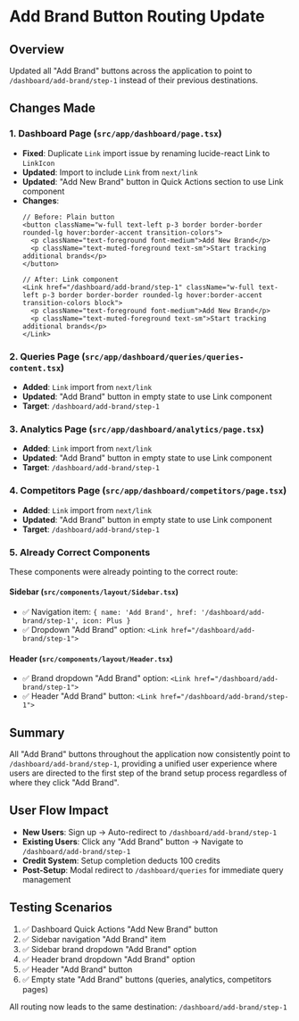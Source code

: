 # Add Brand Button Routing Update

## Overview
Updated all "Add Brand" buttons across the application to point to `/dashboard/add-brand/step-1` instead of their previous destinations.

## Changes Made

### 1. Dashboard Page (`src/app/dashboard/page.tsx`)
- **Fixed**: Duplicate `Link` import issue by renaming lucide-react Link to `LinkIcon`
- **Updated**: Import to include `Link` from `next/link`
- **Updated**: "Add New Brand" button in Quick Actions section to use Link component
- **Changes**:
  ```tsx
  // Before: Plain button
  <button className="w-full text-left p-3 border border-border rounded-lg hover:border-accent transition-colors">
    <p className="text-foreground font-medium">Add New Brand</p>
    <p className="text-muted-foreground text-sm">Start tracking additional brands</p>
  </button>

  // After: Link component
  <Link href="/dashboard/add-brand/step-1" className="w-full text-left p-3 border border-border rounded-lg hover:border-accent transition-colors block">
    <p className="text-foreground font-medium">Add New Brand</p>
    <p className="text-muted-foreground text-sm">Start tracking additional brands</p>
  </Link>
  ```

### 2. Queries Page (`src/app/dashboard/queries/queries-content.tsx`)
- **Added**: `Link` import from `next/link`
- **Updated**: "Add Brand" button in empty state to use Link component
- **Target**: `/dashboard/add-brand/step-1`

### 3. Analytics Page (`src/app/dashboard/analytics/page.tsx`)
- **Added**: `Link` import from `next/link`
- **Updated**: "Add Brand" button in empty state to use Link component
- **Target**: `/dashboard/add-brand/step-1`

### 4. Competitors Page (`src/app/dashboard/competitors/page.tsx`)
- **Added**: `Link` import from `next/link`
- **Updated**: "Add Brand" button in empty state to use Link component
- **Target**: `/dashboard/add-brand/step-1`

### 5. Already Correct Components
These components were already pointing to the correct route:

#### Sidebar (`src/components/layout/Sidebar.tsx`)
- ✅ Navigation item: `{ name: 'Add Brand', href: '/dashboard/add-brand/step-1', icon: Plus }`
- ✅ Dropdown "Add Brand" option: `<Link href="/dashboard/add-brand/step-1">`

#### Header (`src/components/layout/Header.tsx`)
- ✅ Brand dropdown "Add Brand" option: `<Link href="/dashboard/add-brand/step-1">`
- ✅ Header "Add Brand" button: `<Link href="/dashboard/add-brand/step-1">`

## Summary
All "Add Brand" buttons throughout the application now consistently point to `/dashboard/add-brand/step-1`, providing a unified user experience where users are directed to the first step of the brand setup process regardless of where they click "Add Brand".

## User Flow Impact
- **New Users**: Sign up → Auto-redirect to `/dashboard/add-brand/step-1`
- **Existing Users**: Click any "Add Brand" button → Navigate to `/dashboard/add-brand/step-1`
- **Credit System**: Setup completion deducts 100 credits
- **Post-Setup**: Modal redirect to `/dashboard/queries` for immediate query management

## Testing Scenarios
1. ✅ Dashboard Quick Actions "Add New Brand" button
2. ✅ Sidebar navigation "Add Brand" item
3. ✅ Sidebar brand dropdown "Add Brand" option
4. ✅ Header brand dropdown "Add Brand" option
5. ✅ Header "Add Brand" button
6. ✅ Empty state "Add Brand" buttons (queries, analytics, competitors pages)

All routing now leads to the same destination: `/dashboard/add-brand/step-1` 